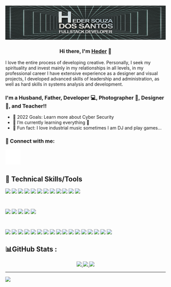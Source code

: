 <p align="center">
  <a href="https://www.linkedin.com/in/hederssantos" target="_blank" rel="noreferrer"><img src="https://raw.githubusercontent.com/hederssantos/hederssantos/main/Profile_2.gif" alt=”my banner”></a>
</p>

<h3 align="center">
Hi there, I'm <a href="[https://www.linkedin.com/in/hederssantos](https://www.linkedin.com/in/hederssantos/)" target="_blank" rel="noreferrer">Heder</a> 👋
</h3>
I love the entire process of developing creative. 
Personally, I seek my spirituality and invest mainly in my relationships in all levels, 
in my professional career I have extensive experience as a designer and visual projects, 
I developed advanced skills of leadership and administration, 
as well as hard skills in systems analysis and development.

<h3 align="left">
I'm a Husband, Father, Developer 💻, Photographer 📸, Designer 🎨, and Teacher!!
</h3>

- 🥅 2022 Goals: Learn more about Cyber Security
- 🌱 I’m currently learning everything 🤣
- 💞️ Fun fact: I love industrial music sometimes I am DJ and play games...
### 🤝 Connect with me:

<a>
<a href="https://www.linkedin.com/in/hederssantos/"><img align=”left” 
src="https://raw.githubusercontent.com/hederssantos/hederssantos/5219e6e7cb8b26e57622afd04c483307c8138bf5/linkedin-dark.svg" alt=”icon | LinkedIn” width=”21px”/></a>
</a>


</br>

## 💼 Technical Skills/Tools

![](https://img.shields.io/badge/Code-React-informational?style=flat&logo=react&color=61DAFB)
![](https://img.shields.io/badge/Code-Redux-informational?style=flat&logo=Redux&color=764ABC)
![](https://img.shields.io/badge/Code-Node.JS-informational?style=flat&logo=node.js&color=00FF7F)
![](https://img.shields.io/badge/Code-Angular-informational?style=flat&logo=angular&color=C70039)
![](https://img.shields.io/badge/Code-Python-informational?style=flat&logo=python&color=6B8E23)
![](https://img.shields.io/badge/Code-JavaScript-informational?style=flat&logo=JavaScript&color=F7DF1E)
![](https://img.shields.io/badge/Code-Type%20Script-informational?style=flat&logo=typescript&color=4682B4)
![](https://img.shields.io/badge/Code-HTML5-informational?style=flat&logo=HTML5&color=E34F26)
![](https://img.shields.io/badge/Code-PostgreSQL-informational?style=flat&logo=PostgreSQL&color=336791)
![](https://img.shields.io/badge/Code-Mongo%20DB-informational?style=flat&logo=mongodb&color=006400)
![](https://img.shields.io/badge/Code-Spring%20Boot-informational?style=flat&logo=springboot&color=6B8E23)
![](https://img.shields.io/badge/Code-WordPress-informational?style=flat&logo=WordPress&color=21759B)



</br>

![](https://img.shields.io/badge/Style-Bootstrap-informational?style=flat&logo=Bootstrap&color=7952B3)
![](https://img.shields.io/badge/Style-CSS3-informational?style=flat&logo=CSS3&color=1572B6)
![](https://img.shields.io/badge/Style-styled--components-informational?style=flat&logo=styled-components&color=DB7093)
![](https://img.shields.io/badge/Style-Angular%20Material-informational?style=flat&logo=angularuniversal&color=FF8C00)
![](https://img.shields.io/badge/Style-WooCommerce-informational?style=flat&logo=Woo&color=96588A)


</br>

![](https://img.shields.io/badge/Tools-Figma-informational?style=flat&logo=Figma&color=F24E1E)
![](https://img.shields.io/badge/Tools-Adobe%20XD-informational?style=flat&logo=adobexd&color=9400D3)
![](https://img.shields.io/badge/Tools-NPM-informational?style=flat&logo=NPM&color=CB3837)
![](https://img.shields.io/badge/Tools-Heroku-informational?style=flat&logo=Heroku&color=430098)
![](https://img.shields.io/badge/Tools-Netlify-informational?style=flat&logo=netlify&color=00C7B7)
![](https://img.shields.io/badge/Tools-Git-informational?style=flat&logo=Git&color=F05032)
![](https://img.shields.io/badge/Tools-GitHub-informational?style=flat&logo=GitHub&color=181717)
![](https://img.shields.io/badge/Tools-Photoshop-informational?style=flat&logo=adobephotoshop&color=4682B4)
![](https://img.shields.io/badge/Tools-Illustrator-informational?style=flat&logo=adobeIllustrator&color=FF8C00)
![](https://img.shields.io/badge/Tools-Docker-informational?style=flat&logo=docker&color=1E90FF)
![](https://img.shields.io/badge/Tools-Kubernetes-informational?style=flat&logo=Kubernetes&color=326CE5)
![](https://img.shields.io/badge/Tools-Google%20Cloud-informational?style=flat&logo=GoogleCloud&color=FF8C00)
![](https://img.shields.io/badge/Tools-Amazon%20AWS-informational?style=flat&logo=amazonaws&color=000000)
![](https://img.shields.io/badge/Tools-Microsoft%20Azure-informational?style=flat&logo=MicrosoftAzure&color=0078D4)
![](https://img.shields.io/badge/Tools-Visual%20Studio%20Code-informational?style=flat&logo=VisualStudioCode&color=5C2D91)
![](https://img.shields.io/badge/Tools-IntelliJ%20IDEA-informational?style=flat&logo=IntelliJIDEA&color=000000)
![](https://img.shields.io/badge/Tools-Android%20Studio-informational?style=flat&logo=AndroidStudio&color=3DDC84)

## 📊GitHub Stats :
<div align="center">
  <a href="https://github.com/hederssantos">
  <img height="180em" src="https://github-readme-streak-stats.herokuapp.com/?user=hederssantos&theme=radical&hide_border=false"/>
  <img height="180em" src="https://github-readme-stats.vercel.app/api?username=hederssantos&theme=radical&hide_border=false&include_all_commits=false&count_private=false"/>
  <img height="180em" src="https://github-readme-stats.vercel.app/api/top-langs/?username=hederssantos&theme=radical&hide_border=false&include_all_commits=false&count_private=false&layout=compact"/>
</div>


---
[![](https://visitcount.itsvg.in/api?id=hederssantos&icon=0&color=0)](https://visitcount.itsvg.in)



<!---
hederssantos/hederssantos is a ✨ special ✨ repository because its `README.md` (this file) appears on your GitHub profile.
You can click the Preview link to take a look at your changes.
--->
